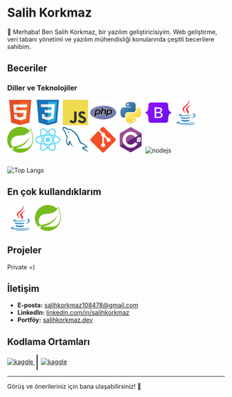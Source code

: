# Salih Korkmaz

👋 Merhaba! Ben Salih Korkmaz, bir yazılım geliştiricisiyim. Web geliştirme, veri tabanı yönetimi ve yazılım mühendisliği konularında çeşitli becerilere sahibim.

## Beceriler

### Diller ve Teknolojiler
<p align="left">
  <img src="https://raw.githubusercontent.com/devicons/devicon/master/icons/html5/html5-original.svg" alt="HTML" width="60" height="60"/>
  <img src="https://raw.githubusercontent.com/devicons/devicon/master/icons/css3/css3-original.svg" alt="CSS" width="60" height="60"/>
  <img src="https://raw.githubusercontent.com/devicons/devicon/master/icons/javascript/javascript-original.svg" alt="JavaScript" width="60" height="60"/>
  <img src="https://raw.githubusercontent.com/devicons/devicon/master/icons/php/php-original.svg" alt="PHP" width="60" height="60"/>
  <img src="https://raw.githubusercontent.com/devicons/devicon/master/icons/python/python-original.svg" alt="Python" width="60" height="60"/>
  <img src="https://raw.githubusercontent.com/devicons/devicon/master/icons/bootstrap/bootstrap-original.svg" alt="Bootstrap" width="60" height="60"/>
  <img src="https://raw.githubusercontent.com/devicons/devicon/master/icons/java/java-original.svg" alt="Java" width="60" height="60"/>
  <img src="https://raw.githubusercontent.com/devicons/devicon/master/icons/spring/spring-original.svg" alt="Spring Boot" width="60" height="60"/>
  <img src="https://raw.githubusercontent.com/devicons/devicon/master/icons/react/react-original.svg" alt="React" width="60" height="60"/>
  <img src="https://raw.githubusercontent.com/devicons/devicon/master/icons/mysql/mysql-original.svg" alt="MySQL" width="60" height="60"/>
  <img src="https://raw.githubusercontent.com/devicons/devicon/master/icons/git/git-original.svg" alt="Git" width="60" height="60"/>
  <img src="https://raw.githubusercontent.com/devicons/devicon/master/icons/csharp/csharp-original.svg" alt="csharp" width="60" height="60"/>
  <img src="https://devicon-website.vercel.app/api/nodejs/original.svg" alt="nodejs" width="60" height="60"></img>
</p>

##
![Top Langs](https://github-readme-stats.vercel.app/api/top-langs/?username=1453salih&layout=compact)


## En çok kullandıklarım

<img src="https://raw.githubusercontent.com/devicons/devicon/master/icons/java/java-original.svg" alt="Java" width="60" height="60"/>
<img src="https://raw.githubusercontent.com/devicons/devicon/master/icons/spring/spring-original.svg" alt="Spring Boot" width="60" height="60"/>
  

## Projeler

Private =)

## İletişim

- **E-posta:** [salihkorkmaz108478@gmail.com](mailto:salihkorkmaz108478@gmail.com)
- **LinkedIn:** [linkedin.com/in/salihkorkmaz](https://linkedin.com/in/salih-korkmaz-ce)
- **Portföy:** [salihkorkmaz.dev](https://salihkorkmaz.dev)
  
## Kodlama Ortamları

<a href="https://www.kaggle.com/salihkorkmaz"> 
<img src="https://devicon-website.vercel.app/api/kaggle/original.svg" alt="kaggle" width="60" height="60"></img>
</a>
<span style="font-size: 30px; vertical-align: middle;">|</span>
<a href="https://www.kaggle.com/salihkorkmaz"> 
<img src="https://devicon-website.vercel.app/api/kaggle/original.svg" alt="kaggle" width="60" height="60"></img>
</a>


---

Görüş ve önerileriniz için bana ulaşabilirsiniz! 🚀

